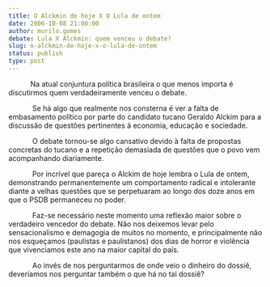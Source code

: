```yaml
---
title: O Alckmin de hoje X O Lula de ontem
date: 2006-10-08 21:00:00
author: murilo.gomes
debate: Lula X Alckmin: quem venceu o debate?
slug: o-alckmin-de-hoje-x-o-lula-de-ontem
status: publish 
type: post
---
```


           Na atual conjuntura política brasileira o que menos importa é discutirmos quem verdadeiramente venceu o debate.


            Se há algo que realmente nos consterna é ver a falta de embasamento político por parte do candidato tucano Geraldo Alckim para a discussão de questões pertinentes à economia, educação e sociedade. 


            O debate tornou-se algo cansativo devido à falta de propostas concretas do tucano e a repetição demasiada de questões que o povo vem acompanhando diariamente.


            Por incrível que pareça o Alckim de hoje lembra o Lula de ontem, demonstrando permanentemente um comportamento radical e intolerante diante a velhas questões que se perpetuaram ao longo dos doze anos em que o PSDB permaneceu no poder.


            Faz-se necessário neste momento uma reflexão maior sobre o verdadeiro vencedor do debate. Não nos deixemos levar pelo sensacionalismo e demagogia de muitos no momento, e principalmente não nos esqueçamos (paulistas e paulistanos) dos dias de horror e violência que vivenciamos este ano na maior capital do país.


            Ao invés de nos perguntarmos de onde veio o dinheiro do dossiê, deveríamos nos perguntar também o que há no tal dossiê?


